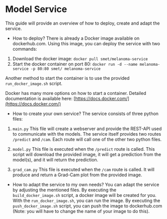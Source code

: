 # Model Service

This guide will provide an overview of how to deploy, create and adapt the service.

- How to deploy?
There is already a Docker image available on dockerhub.com. Using this image, you can deploy the service with two commands:

1. Download the docker image: `docker pull smet/melanoma-service`
2. Start the docker container on port 80: `docker run -d --name melanoma-service -p 80:80 smet/ melanoma-service`

Another method to start the container is to use the provided `run_docker_image.sh` script.

Docker has many more options on how to start a container. Detailed documentation is available here: [https://docs.docker.com/](https://docs.docker.com/)

- How to create your own service?
The service consists of three python files:

1. `main.py`
This file will create a webserver and provide the REST-API used to communicate with the models. The service itself provides two routes `/predict` and `/cam`. Each route will call one of the other two python files.

2. `model.py`
This file is executed when the `/predict` route is called. This script will download the provided image, it will get a prediction from the model(s), and it will return the prediction.

3. `grad_cam.py`
This file is executed when the `/cam` route is called. It will produce and return a Grad-Cam plot from the provided image.

- How to adapt the service to my own needs?
You can adapt the service by adjusting the mentioned files. By executing the `build_docker_image.sh` script, a docker image will be created for you. With the `run_docker_image.sh`, you can run the image. By executing the `push_docker_image.sh` script, you can push the image to dockerhub.com (Note: you will have to change the name of your image to do this).

